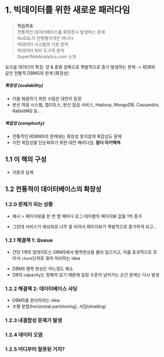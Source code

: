 # 1. 빅데이터를 위한 새로운 패러다임
### 
> **학습목표**  
전통적인 데이터베이스를 확장장시 발생하는 문제  
NoSQL이 만병통치약은 아니다  
빅데이터 시스템의 기본 원칙  
빅데이터 처리 도구의 분야  
SuperWebAnalytics.com 소개  

요즈음 데이터의 특징: 양 & 종류 양쪽으로 폭발적으로 증가 
발생하는 문제 -> RDB와 같은 전통적 DBMS의 한계 (확장성)

##### 확장성 (scalability)
- 이를 해결하기 위한 수많은 대안이 등장
- 분산 파일 시스템, 맵리듀스, 분산 잠금 서비스, Hadoop, MongoDB, Cassandra, RabbitMQ 등…

##### 복잡성 (complexity)
- 전통적인 RDBMS의 한계에는 확장성 못지않게 복잡성도 문제 
- 이런 복잡성을 단순화하기 위한 대안 패러다임: **람다 아키텍쳐**

## 1.1 이 책의 구성 
- 이론과 실제 

## 1.2 전통적이 데이터베이스의 확장성 
### 1.2.0 문제가 되는 상황 
- 예시 > 페이지뷰를 한 번 할 때마다 로그 테이블의 페이지뷰 값을 1씩 증가
* 그런데 서비스가 예상외로 너무 잘 되어서 페이지뷰가 폭발적으로 증가하게 되고…

### 1.2.1 해결책 1: Queue
- 건당 1개의 업데이트는 DBMS에서 병목현상을 불러 일으키고, 이를 효과적으로 모아서  `chunk`단위로 묶어 처리하는 idea
* DBMS  병목 현상은 어느정도 해소
* DB의 capacity는 정해져 있기 때문에 일정 수준이 넘어가는 순간 문제는 다시 발생 

### 1.2.2 해결책 2: 데이터베이스 샤딩 
* DBMS를 분리하자는 idea 
* 수평 분할(horizontal partitioning), 샤딩(shading)

### 1.2.3 내결함성 문제가 발생 
### 1.2.4 데이터 오염
### 1.2.5 어디부터 잘못된 거지? 
